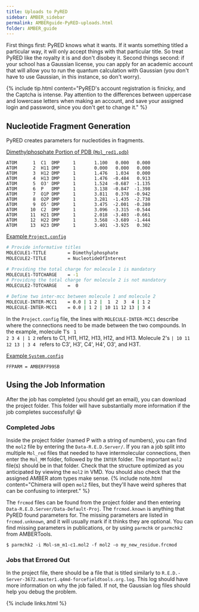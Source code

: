 ```yaml
---
title: Uploads to PyRED
sidebar: AMBER_sidebar
permalink: AMBERguide-PyRED-uploads.html
folder: AMBER_guide
---
```


<link rel="stylesheet" href="css/theme-orange.css">

First things first: PyRED knows what it wants.
If it wants something titled a particular way, it will only accept things
with that particular title.
So treat PyRED like the royalty it is and don't disobey it.
Second things second: if your school has a Gaussian license, you can apply for
an academic account that will allow you to run the quantum calculation with
Gaussian (you don't have to use Gaussian, in this instance, so don't worry).

{% include tip.html content="PyRED's account registration is finicky,
and the Captcha is intense. Pay attention to the differences between uppercase
and lowercase letters when making an account, and save your assigned login and
password, since you don't get to change it." %}

## Nucleotide Fragment Generation
PyRED creates parameters for nucleotides in fragments.

<u> Dimethylphosphate Portion of PDB (<code>Mol_red1.pdb</code>) </u>
```
ATOM      1  C1  DMP     1       1.100   0.000   0.000
ATOM      2  H11 DMP     1       0.000   0.000   0.000
ATOM      3  H12 DMP     1       1.476   1.034   0.000
ATOM      4  H13 DMP     1       1.476  -0.484   0.913
ATOM      5  O3' DMP     1       1.524  -0.687  -1.135  
ATOM      6  P   DMP     1       3.138  -0.847  -1.398  
ATOM      7  O1P DMP     1       3.811   0.378  -0.942  
ATOM      8  O2P DMP     1       3.281  -1.435  -2.738  
ATOM      9  O5' DMP     1       3.475  -2.001  -0.280
ATOM     10  C2  DMP     1       3.096  -3.315  -0.544
ATOM     11  H21 DMP     1       2.018  -3.403  -0.661
ATOM     12  H22 DMP     1       3.568  -3.689  -1.444
ATOM     13  H23 DMP     1       3.401  -3.925   0.302
```

<u> Example <code>Project.config</code> </u>
```bash
# Provide informative titles
MOLECULE1-TITLE        = Dimethylphosphate
MOLECULE2-TITLE        = NucleotideOfInterest

# Providing the total charge for molecule 1 is mandatory
MOLECULE1-TOTCHARGE    = -1
# Providing the total charge for molecule 2 is not mandatory
MOLECULE2-TOTCHARGE    =  0

# Define two inter-mcc between molecule 1 and molecule 2
MOLECULE-INTER-MCC1    = 0.0 | 1 2 |  1  2  3  4 | 1 2
MOLECULE-INTER-MCC1    = 0.0 | 1 2 | 10 11 12 13 | 3 4
```

In the `Project.config` file, the lines with `MOLECULE-INTER-MCC1`
describe where the connections need to be made between the two compounds.
In the example, molecule 1's <code> 1  2  3  4 | 1 2</code> refers to C1, H11,
H12, H13, H12, and H13. Molecule 2's <code>| 10 11 12 13 | 3 4 </code> refers
to C3', H3', C4', H4', O3', and H3T.

<u> Example `System.config` </u>
```
FFPARM = AMBERFF99SB
```

## Using the Job Information
After the job has completed (you should get an email), you can download the
project folder.
This folder will have substantially more information if the job completes
successfully! &#x1F603;

### Completed Jobs
Inside the project folder (named P with a string of numbers), you can find the
`mol2` file by entering the `Data-R.E.D.Server/`.
If you ran a job split into multiple `Mol_red` files that needed to have
intermolecular connections, then enter the `Mol_MM` folder, followed by the
`INTER` folder.
The important `mol2` file(s) should be in that folder.
Check that the structure optimized as you anticipated by viewing the `mol2` in
VMD.
You should also check that the assigned AMBER atom types make sense.
{% include note.html content="Chimera will open `mol2` files, but they'll
have weird spheres that can be confusing to interpret." %}

The `frcmod` files can be found from the project folder and then entering
`Data-R.E.D.Server/Data-Default-Proj`.
The `frcmod.known` is anything that PyRED found parameters for.
The missing parameters are listed in `frcmod.unknown`, and it will usually
mark if it thinks they are optional.
You can find missing parameters in publications, or by using `parmchk`
or `parmchk2` from AMBERTools.
```
$ parmchk2 -i Mol-sm_m1-c1.mol2 -f mol2 -o my_new_residue.frcmod
```

### Jobs that Errored Out
In the project file, there should be a file that is titled similarly to
`R.E.D.-Server-3672.master1.q4md-forcefieldtools.org.log`.
This log should have more information on why the job failed.
If not, the Gaussian log files should help you debug the problem.

{% include links.html %}
